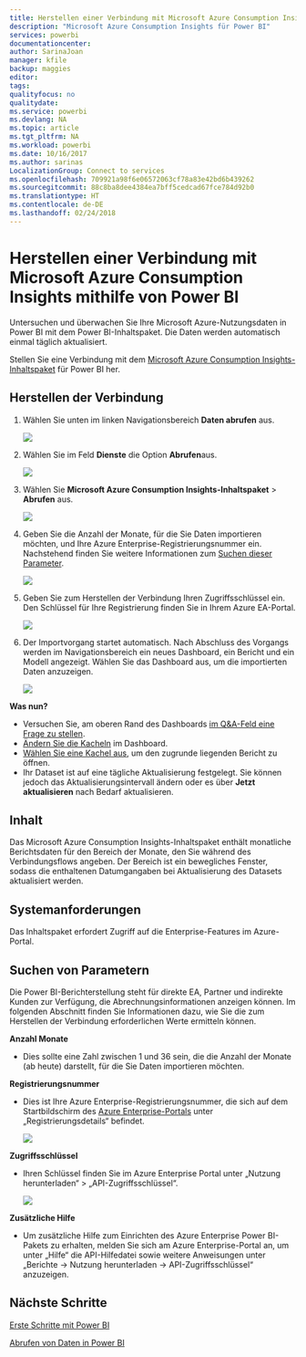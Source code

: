 ```yaml
---
title: Herstellen einer Verbindung mit Microsoft Azure Consumption Insights mithilfe von Power BI
description: "Microsoft Azure Consumption Insights für Power BI"
services: powerbi
documentationcenter: 
author: SarinaJoan
manager: kfile
backup: maggies
editor: 
tags: 
qualityfocus: no
qualitydate: 
ms.service: powerbi
ms.devlang: NA
ms.topic: article
ms.tgt_pltfrm: NA
ms.workload: powerbi
ms.date: 10/16/2017
ms.author: sarinas
LocalizationGroup: Connect to services
ms.openlocfilehash: 709921a98f6e06572063cf78a83e42bd6b439262
ms.sourcegitcommit: 88c8ba8dee4384ea7bff5cedcad67fce784d92b0
ms.translationtype: HT
ms.contentlocale: de-DE
ms.lasthandoff: 02/24/2018
---
```

# <a name="connect-to-microsoft-azure-consumption-insights-with-power-bi"></a>Herstellen einer Verbindung mit Microsoft Azure Consumption Insights mithilfe von Power BI
Untersuchen und überwachen Sie Ihre Microsoft Azure-Nutzungsdaten in Power BI mit dem Power BI-Inhaltspaket. Die Daten werden automatisch einmal täglich aktualisiert.

Stellen Sie eine Verbindung mit dem [Microsoft Azure Consumption Insights-Inhaltspaket](https://app.powerbi.com/getdata/services/azureconsumption) für Power BI her.

## <a name="how-to-connect"></a>Herstellen der Verbindung
1. Wählen Sie unten im linken Navigationsbereich **Daten abrufen** aus.
   
    ![](media/service-connect-to-azure-consumption-insights/getdata.png)
2. Wählen Sie im Feld **Dienste** die Option **Abrufen**aus.
   
   ![](media/service-connect-to-azure-consumption-insights/services.png)
3. Wählen Sie **Microsoft Azure Consumption Insights-Inhaltspaket** \> **Abrufen** aus. 
   
   ![](media/service-connect-to-azure-consumption-insights/mazureconsumption.png)
4. Geben Sie die Anzahl der Monate, für die Sie Daten importieren möchten, und Ihre Azure Enterprise-Registrierungsnummer ein. Nachstehend finden Sie weitere Informationen zum [Suchen dieser Parameter](#FindingParams).
   
    ![](media/service-connect-to-azure-consumption-insights/azureconsumptionparams.png)
5. Geben Sie zum Herstellen der Verbindung Ihren Zugriffsschlüssel ein. Den Schlüssel für Ihre Registrierung finden Sie in Ihrem Azure EA-Portal. 
   
    ![](media/service-connect-to-azure-consumption-insights/msazureconsumptioncreds.png)
6. Der Importvorgang startet automatisch. Nach Abschluss des Vorgangs werden im Navigationsbereich ein neues Dashboard, ein Bericht und ein Modell angezeigt. Wählen Sie das Dashboard aus, um die importierten Daten anzuzeigen.
   
   ![](media/service-connect-to-azure-consumption-insights/msazureconsumptiondashboard.png)

**Was nun?**

* Versuchen Sie, am oberen Rand des Dashboards [im Q&A-Feld eine Frage zu stellen](power-bi-q-and-a.md).
* [Ändern Sie die Kacheln](service-dashboard-edit-tile.md) im Dashboard.
* [Wählen Sie eine Kachel aus](service-dashboard-tiles.md), um den zugrunde liegenden Bericht zu öffnen.
* Ihr Dataset ist auf eine tägliche Aktualisierung festgelegt. Sie können jedoch das Aktualisierungsintervall ändern oder es über **Jetzt aktualisieren** nach Bedarf aktualisieren.

## <a name="whats-included"></a>Inhalt
Das Microsoft Azure Consumption Insights-Inhaltspaket enthält monatliche Berichtsdaten für den Bereich der Monate, den Sie während des Verbindungsflows angeben. Der Bereich ist ein bewegliches Fenster, sodass die enthaltenen Datumgangaben bei Aktualisierung des Datasets aktualisiert werden.

## <a name="system-requirements"></a>Systemanforderungen
Das Inhaltspaket erfordert Zugriff auf die Enterprise-Features im Azure-Portal. 

<a name="FindingParams"></a>

## <a name="finding-parameters"></a>Suchen von Parametern
Die Power BI-Berichterstellung steht für direkte EA, Partner und indirekte Kunden zur Verfügung, die Abrechnungsinformationen anzeigen können. Im folgenden Abschnitt finden Sie Informationen dazu, wie Sie die zum Herstellen der Verbindung erforderlichen Werte ermitteln können.

**Anzahl Monate**

* Dies sollte eine Zahl zwischen 1 und 36 sein, die die Anzahl der Monate (ab heute) darstellt, für die Sie Daten importieren möchten.

**Registrierungsnummer**

* Dies ist Ihre Azure Enterprise-Registrierungsnummer, die sich auf dem Startbildschirm des [Azure Enterprise-Portals](https://ea.azure.com/) unter „Registrierungsdetails“ befindet.
  
    ![](media/service-connect-to-azure-consumption-insights/params2.png)

**Zugriffsschlüssel**

* Ihren Schlüssel finden Sie im Azure Enterprise Portal unter „Nutzung herunterladen“ > „API-Zugriffsschlüssel“.
  
    ![](media/service-connect-to-azure-consumption-insights/creds2.png)

**Zusätzliche Hilfe**

* Um zusätzliche Hilfe zum Einrichten des Azure Enterprise Power BI-Pakets zu erhalten, melden Sie sich am Azure Enterprise-Portal an, um unter „Hilfe“ die API-Hilfedatei sowie weitere Anweisungen unter „Berichte -> Nutzung herunterladen -> API-Zugriffsschlüssel“ anzuzeigen. 

## <a name="next-steps"></a>Nächste Schritte
[Erste Schritte mit Power BI](service-get-started.md)

[Abrufen von Daten in Power BI](service-get-data.md)

